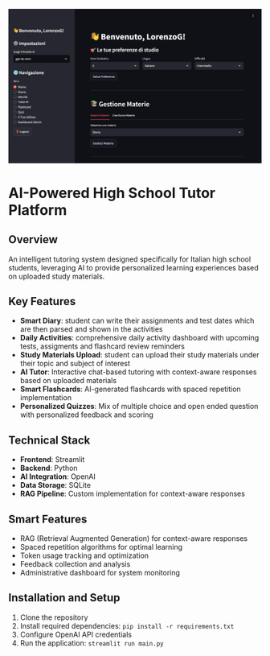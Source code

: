 ![Alt text](tutor-home.jpeg)
# AI-Powered High School Tutor Platform

## Overview
An intelligent tutoring system designed specifically for Italian high school students, leveraging AI to provide personalized learning experiences based on uploaded study materials.

## Key Features
- **Smart Diary**: student can write their assignments and test dates which are then parsed and shown in the activities
- **Daily Activities**: comprehensive daily activity dashboard with upcoming tests, assigments and flashcard review reminders
- **Study Materials Upload**: student can upload their study materials under their topic and subject of interest
- **AI Tutor**: Interactive chat-based tutoring with context-aware responses based on uploaded materials
- **Smart Flashcards**: AI-generated flashcards with spaced repetition implementation
- **Personalized Quizzes**: Mix of multiple choice and open ended question with personalized feedback and scoring

## Technical Stack
- **Frontend**: Streamlit
- **Backend**: Python
- **AI Integration**: OpenAI
- **Data Storage**: SQLite
- **RAG Pipeline**: Custom implementation for context-aware responses

## Smart Features
- RAG (Retrieval Augmented Generation) for context-aware responses
- Spaced repetition algorithms for optimal learning
- Token usage tracking and optimization
- Feedback collection and analysis
- Administrative dashboard for system monitoring

## Installation and Setup
1. Clone the repository
2. Install required dependencies: `pip install -r requirements.txt`
3. Configure OpenAI API credentials
4. Run the application: `streamlit run main.py`
